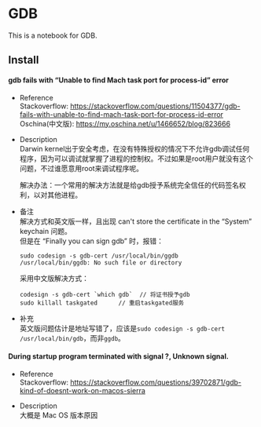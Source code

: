 # GDB

This is a notebook for GDB.


## Install

#### gdb fails with “Unable to find Mach task port for process-id” error

* Reference  
	Stackoverflow: https://stackoverflow.com/questions/11504377/gdb-fails-with-unable-to-find-mach-task-port-for-process-id-error  
	Oschina(中文版): https://my.oschina.net/u/1466652/blog/823666

* Description  
	Darwin kernel出于安全考虑，在没有特殊授权的情况下不允许gdb调试任何程序，因为可以调试就掌握了进程的控制权。不过如果是root用户就没有这个问题，不过谁愿意用root来调试程序呢。
	
	解决办法：一个常用的解决方法就是给gdb授予系统完全信任的代码签名权利，以对其他进程。

* 备注  
	解决方式和英文版一样，且出现 can't store the certificate in the “System” keychain 问题。  
	但是在 “Finally you can sign gdb” 时，报错：
	
	```shell
	sudo codesign -s gdb-cert /usr/local/bin/ggdb
	/usr/local/bin/ggdb: No such file or directory
	```
	采用中文版解决方式：
	
	```shell
	codesign -s gdb-cert `which gdb`  // 将证书授予gdb
	sudo killall taskgated  	// 重启taskgated服务
	```
	
* 补充  
	英文版问题估计是地址写错了，应该是`sudo codesign -s gdb-cert /usr/local/bin/gdb`，而非`ggdb`。
	

#### During startup program terminated with signal ?, Unknown signal.

* Reference  
	Stackoverflow: https://stackoverflow.com/questions/39702871/gdb-kind-of-doesnt-work-on-macos-sierra
	
* Description  
	大概是 Mac OS 版本原因